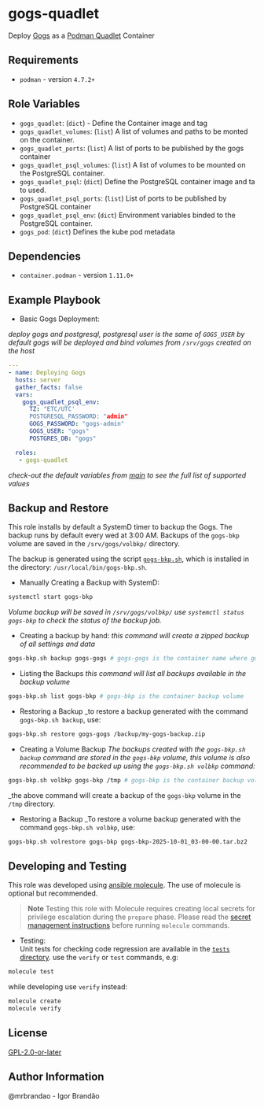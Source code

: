 gogs-quadlet
=========

Deploy [Gogs](https://gogs.io/) as a [Podman Quadlet](https://gogs.io/) Container

Requirements
------------

* `podman` - version `4.7.2+`  

Role Variables
--------------

* `gogs_quadlet`: (`dict`) - Define the Container image and tag  
* `gogs_quadlet_volumes`: (`list`) A list of volumes and paths to be
  monted on the container.  
* `gogs_quadlet_ports`: (`list`) A list of ports to be published by the gogs
  container  
* `gogs_quadlet_psql_volumes`: (`list`) A list of volumes to be
  mounted on the PostgreSQL container.  
* `gogs_quadlet_psql`: (`dict`) Define the PostgreSQL container image and
  ta to used.  
* `gogs_quadlet_psql_ports`: (`list`) List of ports to be published by
  PostgreSQL container  
* `gogs_quadlet_psql_env`: (`dict`) Environment variables binded to the
  PostgreSQL container. 
* `gogs_pod`: (`dict`) Defines the kube pod metadata

Dependencies
------------

* `container.podman` - version `1.11.0+`

Example Playbook
----------------

* Basic Gogs Deployment:

_deploy gogs and postgresql, postgresql user is the same of `GOGS_USER`_
_by default gogs will be deployed and bind volumes from `/srv/gogs` created on
the host_

```yaml
---
- name: Deploying Gogs
  hosts: server
  gather_facts: false
  vars:
    gogs_quadlet_psql_env:
      TZ: "ETC/UTC'
      POSTGRESQL_PASSWORD: "admin"
      GOGS_PASSWORD: "gogs-admin"
      GOGS_USER: "gogs"
      POSTGRES_DB: "gogs"

  roles:
   - gogs-quadlet
```

_check-out the default variables from [main](defaults/main.yml) to see the full
list of supported values_

Backup and Restore
-------------------

This role installs by default a SystemD timer to backup the Gogs.
The backup runs by default every wed at 3:00 AM.
Backups of the `gogs-bkp` volume are saved in the `/srv/gogs/volbkp/` directory.

The backup is generated using the script [`gogs-bkp.sh`](files/gogs-bkp.sh), 
which is installed in the directory: `/usr/local/bin/gogs-bkp.sh`. 

* Manually Creating a Backup with SystemD:
```bash
systemctl start gogs-bkp
```
_Volume backup will be saved in `/srv/gogs/volbkp/` use 
`systemctl status gogs-bkp` to check the status of the backup job._

* Creating a backup by hand:
_this command will create a zipped backup of all settings and data_
```bash
gogs-bkp.sh backup gogs-gogs # gogs-gogs is the container name where gogs is running
```

* Listing the Backups
_this command will list all backups available in the backup volume_ 
```bash
gogs-bkp.sh list gogs-bkp # gogs-bkp is the container backup volume
```

* Restoring a Backup
_to restore a backup generated with the command `gogs-bkp.sh backup`, use:

```bash
gogs-bkp.sh restore gogs-gogs /backup/my-gogs-backup.zip
```

* Creating a Volume Backup
_The backups created with the `gogs-bkp.sh backup` command are stored in the `gogs-bkp` volume,
this volume is also recommended to be backed up using the `gogs-bkp.sh volbkp` command:_

```bash
gogs-bkp.sh volbkp gogs-bkp /tmp # gogs-bkp is the container backup volume
```
_the above command will create a backup of the `gogs-bkp` volume in the `/tmp` directory.

* Restoring a Backup
_To restore a volume backup generated with the command `gogs-bkp.sh volbkp`, use:

```bash
gogs-bkp.sh volrestore gogs-bkp gogs-bkp-2025-10-01_03-00-00.tar.bz2
```

Developing and Testing
----------------------

This role was developed using [ansible
molecule](https://ansible.readthedocs.io/projects/molecule/).
The use of molecule is optional but recommended.

> **Note**
> Testing this role with Molecule requires creating local secrets for privilege escalation during the `prepare` phase. Please read the [secret management instructions](secrets/README.md) before running `molecule` commands.

- Testing:  
  Unit tests for checking code regression are available in the [`tests` directory](tests/).
  use the `verify` or `test` commands, e.g:

```bash
molecule test
```

while developing use `verify` instead:  

```bash
molecule create
molecule verify
```

License
-------

[GPL-2.0-or-later](https://spdx.org/licenses/GPL-2.0-or-later.html)

Author Information
------------------

@mrbrandao - Igor Brandão
